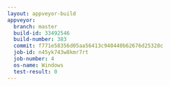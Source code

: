 ```yaml
---
layout: appveyor-build
appveyor:
  branch: master
  build-id: 33492546
  build-number: 383
  commit: f771e58356d05aa56413c940440b62676d25328c
  job-id: n45yk743w8kmr7rt
  job-number: 4
  os-name: Windows
  test-result: 0
---
```

